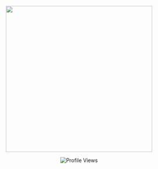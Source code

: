 <p align="center"><img src="https://media.discordapp.net/attachments/1010578169226596412/1066653764259434537/IMG_6446.gif" widht=400 height=400>
</p>

<div align="center">
  <img src="https://komarev.com/ghpvc/?username=ayxkaddd&color=grey&style=plastic" alt="Profile Views">
</div>

